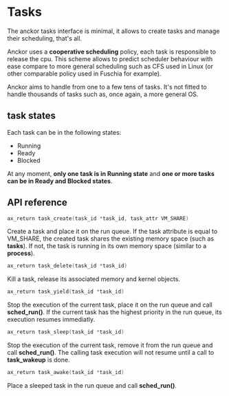 # Tasks

The anckor tasks interface is minimal, it allows to create tasks and manage their scheduling, that's all.

Anckor uses a **cooperative scheduling** policy, each task is responsible to release the cpu. This scheme allows to predict scheduler behaviour with ease compare to more general scheduling such as CFS used in Linux (or other comparable policy used in Fuschia for example).

Anckor aims to handle from one to a few tens of tasks. It's not fitted to handle thousands of tasks such as, once again, a more general OS.

## task states

Each task can be in the following states: 
- Running
- Ready
- Blocked

At any moment, **only one task is in Running state** and **one or more tasks can be in Ready and Blocked states**.

## API reference

```C
ax_return task_create(task_id *task_id, task_attr VM_SHARE)
```

Create a task and place it on the run queue. If the task attribute is equal to VM_SHARE, the created task shares the existing memory space (such as **tasks**). If not, the task is running in its own memory space (similar to a **process**).

```C
ax_return task_delete(task_id *task_id)
```

Kill a task, release its associated memory and kernel objects.

```C
ax_return task_yield(task_id *task_id)
```

Stop the execution of the current task, place it on the run queue and call **sched_run()**. If the current task has the highest priority in the run queue, its execution resumes immediatly.

```C
ax_return task_sleep(task_id *task_id)
```

Stop the execution of the current task, remove it from the run queue and call **sched_run()**. The calling task execution will not resume until a call to **task_wakeup** is done.

```C
ax_return task_awake(task_id *task_id)
```

Place a sleeped task in the run queue and call **sched_run()**.